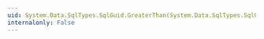 ```yaml
---
uid: System.Data.SqlTypes.SqlGuid.GreaterThan(System.Data.SqlTypes.SqlGuid,System.Data.SqlTypes.SqlGuid)
internalonly: False
---
```

